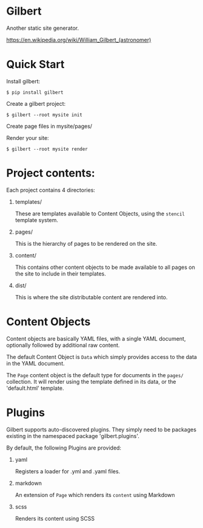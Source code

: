 # Gilbert

Another static site generator.

https://en.wikipedia.org/wiki/William_Gilbert_(astronomer)


# Quick Start

Install gilbert:

    $ pip install gilbert

Create a gilbert project:

    $ gilbert --root mysite init

Create page files in mysite/pages/

Render your site:

    $ gilbert --root mysite render


# Project contents:

Each project contains 4 directories:

1. templates/

   These are templates available to Content Objects, using the `stencil` template system.

2. pages/

   This is the hierarchy of pages to be rendered on the site.

3. content/

   This contains other content objects to be made available to all pages on the site to include in their templates.

4. dist/

   This is where the site distributable content are rendered into.


# Content Objects

Content objects are basically YAML files, with a single YAML document, optionally followed by additional raw content.

The default Content Object is `Data` which simply provides access to the data in the YAML document.

The `Page` content object is the default type for documents in the `pages/` collection. It will render using the template defined in its data, or the 'default.html' template.


# Plugins

Gilbert supports auto-discovered plugins. They simply need to be packages existing in the namespaced package 'gilbert.plugins'.

By default, the following Plugins are provided:

1. yaml

   Registers a loader for .yml and .yaml files.

2. markdown

   An extension of `Page` which renders its `content` using Markdown

3. scss

   Renders its content using SCSS

